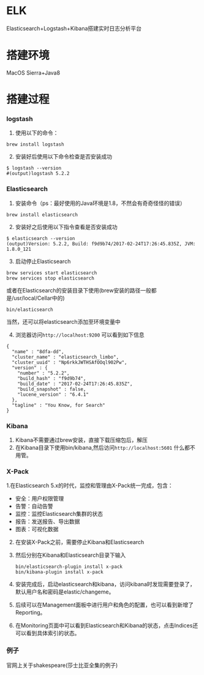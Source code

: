 # ELK
Elasticsearch+Logstash+Kibana搭建实时日志分析平台

# 搭建环境

MacOS Sierra+Java8

# 搭建过程

### logstash

1. 使用以下的命令：

```brew install logstash```

2. 安装好后使用以下命令检查是否安装成功

```
$ logstash --version  
#(output)logstash 5.2.2
```

### Elasticsearch

1. 安装命令（ps：最好使用的Java环境是1.8，不然会有奇奇怪怪的错误）

```brew install elasticsearch```

2. 安装好之后使用以下指令查看是否安装成功

```
$ elasticsearch --version
(output)Version: 5.2.2, Build: f9d9b74/2017-02-24T17:26:45.835Z, JVM: 1.8.0_121
```

3. 启动停止Elasticsearch

```
brew services start elasticsearch
brew services stop elasticsearch
```

或者在Elasticsearch的安装目录下使用(brew安装的路径一般都是/usr/local/Cellar中的)

```bin/elasticsearch```

当然，还可以将elasticsearch添加至环境变量中

4. 浏览器访问```http://localhost:9200``` 可以看到如下信息

```
{
  "name" : "8dfa-dd",
  "cluster_name" : "elasticsearch_limbo",
  "cluster_uuid" : "Np6rkkJWTHSAfOOql902Pw",
  "version" : {
    "number" : "5.2.2",
    "build_hash" : "f9d9b74",
    "build_date" : "2017-02-24T17:26:45.835Z",
    "build_snapshot" : false,
    "lucene_version" : "6.4.1"
  },
  "tagline" : "You Know, for Search"
}
```

### Kibana

1. Kibana不需要通过brew安装，直接下载压缩包后，解压
2. 在Kibana目录下使用bin/kibana,然后访问```http://localhost:5601``` 什么都不用管。

### X-Pack

1.在Elasticsearch 5.x的时代，监控和管理由X-Pack统一完成，包含：

- 安全：用户权限管理
- 告警：自动告警
- 监控：监控Elasticsearch集群的状态
- 报告：发送报告、导出数据
- 图表：可视化数据

2. 在安装X-Pack之前，需要停止Kibana和Elasticsearch

3. 然后分别在Kibana和Elasticsearch目录下输入

   ```
   bin/elasticsearch-plugin install x-pack
   bin/kibana-plugin install x-pack
   ```

4. 安装完成后，启动elasticsearch和kibana，访问kibana时发现需要登录了， 默认用户名和密码是elastic/changeme。

5. 后续可以在Management面板中进行用户和角色的配置，也可以看到新增了Reporting。

6. 在Monitoring页面中可以看到Elasticsearch和Kibana的状态，点击Indices还可以看到具体索引的状态。



### 例子

官网上关于shakespeare(莎士比亚全集的例子)
